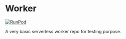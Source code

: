 # Worker

[![RunPod](https://api.runpod.io/badge/Yhlong00/worker)](https://www.runpod.io/console/hub/Yhlong00/worker)

A very basic serverless worker repo for testing purpose. 


